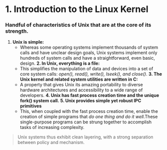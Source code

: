 # 1. Introduction to the Linux Kernel

### Handful of characteristics of Unix that are at the core of its strength.
1. **Unix is simple:**
    * Whereas some operating systems implement thousands of system calls and have 
unclear design goals, Unix systems implement only hundreds of system calls and 
have a straightforward, even basic, design. 
**2. In Unix, everything is a file:**
    * This simplifies the manipulation of data and devices into a set of core 
    system calls: _open(), read(), write(), lseek(), and close()_.
**3. The Unix kernel and related system utilities are written in C:**
    * A property that gives Unix its amazing portability to diverse hardware 
    architectures and accessibility to a wide range of developers. 
**4. Unix has fast process creation time and the unique fork() system call.** 
**5. Unix provides simple yet robust IPC primitives** 
    * This, when coupled with the fast process creation time, enable the 
    creation of simple programs that _do one thing and do it well_.These 
    single-purpose programs can be strung together to accomplish tasks of 
    increasing complexity. 

> Unix systems thus exhibit clean layering, with a strong separation between policy
> and mechanism.
